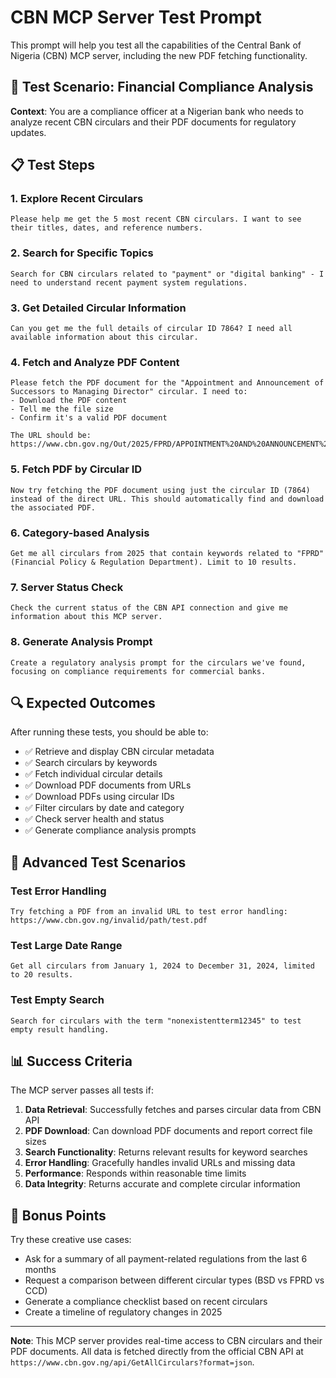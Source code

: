 # CBN MCP Server Test Prompt

This prompt will help you test all the capabilities of the Central Bank of Nigeria (CBN) MCP server, including the new PDF fetching functionality.

## 🎯 Test Scenario: Financial Compliance Analysis

**Context**: You are a compliance officer at a Nigerian bank who needs to analyze recent CBN circulars and their PDF documents for regulatory updates.

## 📋 Test Steps

### 1. **Explore Recent Circulars**
```
Please help me get the 5 most recent CBN circulars. I want to see their titles, dates, and reference numbers.
```

### 2. **Search for Specific Topics**
```
Search for CBN circulars related to "payment" or "digital banking" - I need to understand recent payment system regulations.
```

### 3. **Get Detailed Circular Information**
```
Can you get me the full details of circular ID 7864? I need all available information about this circular.
```

### 4. **Fetch and Analyze PDF Content**
```
Please fetch the PDF document for the "Appointment and Announcement of Successors to Managing Director" circular. I need to:
- Download the PDF content
- Tell me the file size
- Confirm it's a valid PDF document

The URL should be: https://www.cbn.gov.ng/Out/2025/FPRD/APPOINTMENT%20AND%20ANNOUNCEMENT%20OF%20SUCCESSOR%20TO%20MD.pdf
```

### 5. **Fetch PDF by Circular ID**
```
Now try fetching the PDF document using just the circular ID (7864) instead of the direct URL. This should automatically find and download the associated PDF.
```

### 6. **Category-based Analysis**
```
Get me all circulars from 2025 that contain keywords related to "FPRD" (Financial Policy & Regulation Department). Limit to 10 results.
```

### 7. **Server Status Check**
```
Check the current status of the CBN API connection and give me information about this MCP server.
```

### 8. **Generate Analysis Prompt**
```
Create a regulatory analysis prompt for the circulars we've found, focusing on compliance requirements for commercial banks.
```

## 🔍 Expected Outcomes

After running these tests, you should be able to:

- ✅ Retrieve and display CBN circular metadata
- ✅ Search circulars by keywords  
- ✅ Fetch individual circular details
- ✅ Download PDF documents from URLs
- ✅ Download PDFs using circular IDs
- ✅ Filter circulars by date and category
- ✅ Check server health and status
- ✅ Generate compliance analysis prompts

## 🚀 Advanced Test Scenarios

### Test Error Handling
```
Try fetching a PDF from an invalid URL to test error handling:
https://www.cbn.gov.ng/invalid/path/test.pdf
```

### Test Large Date Range
```
Get all circulars from January 1, 2024 to December 31, 2024, limited to 20 results.
```

### Test Empty Search
```
Search for circulars with the term "nonexistentterm12345" to test empty result handling.
```

## 📊 Success Criteria

The MCP server passes all tests if:

1. **Data Retrieval**: Successfully fetches and parses circular data from CBN API
2. **PDF Download**: Can download PDF documents and report correct file sizes
3. **Search Functionality**: Returns relevant results for keyword searches
4. **Error Handling**: Gracefully handles invalid URLs and missing data
5. **Performance**: Responds within reasonable time limits
6. **Data Integrity**: Returns accurate and complete circular information

## 🎉 Bonus Points

Try these creative use cases:

- Ask for a summary of all payment-related regulations from the last 6 months
- Request a comparison between different circular types (BSD vs FPRD vs CCD)
- Generate a compliance checklist based on recent circulars
- Create a timeline of regulatory changes in 2025

---

**Note**: This MCP server provides real-time access to CBN circulars and their PDF documents. All data is fetched directly from the official CBN API at `https://www.cbn.gov.ng/api/GetAllCirculars?format=json`.
